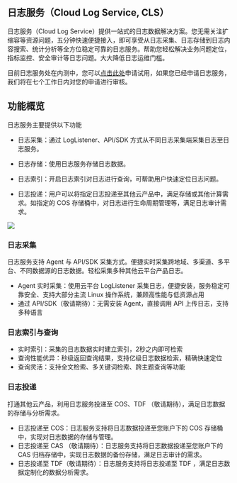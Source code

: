 ## 日志服务（Cloud Log Service, CLS）

日志服务（Cloud Log Service）提供一站式的日志数据解决方案。您无需关注扩缩容等资源问题，五分钟快速便捷接入，即可享受从日志采集、日志存储到日志内容搜索、统计分析等全方位稳定可靠的日志服务。帮助您轻松解决业务问题定位，指标监控、安全审计等日志问题。大大降低日志运维门槛。

目前日志服务处在内测中，您可以[点击此处](http://tce.fsphere.cn/act/apply/cloudlog)申请试用，如果您已经申请日志服务，我们将在七个工作日内对您的申请进行审核。

## 功能概览

日志服务主要提供以下功能

- 日志采集：通过 LogListener、API/SDK 方式从不同日志采集端采集日志至日志服务。


- 日志存储：使用日志服务存储日志数据。


- 日志索引：开启日志索引对日志进行查询，可帮助用户快速定位日志问题。


- 日志投递：用户可以将指定日志投递至其他云产品中，满足存储或其他计算需求。如指定的 COS 存储桶中，对日志进行生命周期管理等，满足日志审计需求。

![](http://imgcache.tce.fsphere.cn/static/mc.qcloudimg.com/static/img/a51bd8e655a9d8e17b93300b68170f9f/image.png)

### 日志采集

日志服务支持 Agent 与 API/SDK 采集方式。便捷实时采集跨地域、多渠道、多平台、不同数据源的日志数据。轻松采集多种其他云平台产品日志。

- Agent 实时采集：使用云平台 LogListener 采集日志，便捷安装，服务稳定可靠安全、支持大部分主流 Linux 操作系统，兼顾高性能与低资源占用
- 通过 API/SDK（敬请期待）：无需安装 Agent，直接调用 API 上传日志，支持多种语言

### 日志索引与查询

- 实时索引：采集的日志数据实时建立索引，2秒之内即可检索
- 查询性能优异：秒级返回查询结果，支持亿级日志数据检索，精确快速定位
- 查询灵活：支持全文检索、多关键词检索、跨主题查询等功能

### 日志投递

打通其他云产品，利用日志服务投递至 COS、TDF （敬请期待），满足日志数据的存储与分析需求。

- 日志投递至 COS：日志服务支持将日志数据投递至您账户下的 COS 存储桶中，实现对日志数据的存储与管理。
- 日志投递至 CAS （敬请期待）：日志服务支持将日志数据投递至您账户下的 CAS 归档存储中，实现日志数据的备份存储，满足日志审计的需求。
- 日志投递至 TDF（敬请期待）：日志服务支持将日志投递至 TDF ，满足日志数据定制化的数据分析需求。